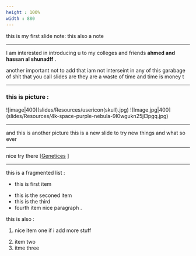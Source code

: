 ```yaml
---
height : 100%
width : 880
---
```


this is my first slide 
note: this also a note

---
I am interested in introducing u to my colleges and friends **ahmed and hassan al shunadff** .

another important not to add that iam not interseint in any of this garabage of shit that you call slides are they are a waste of time and time is money t

---
### this is picture : 
<split>
![image|400](slides/Resources/usericon(skull).jpg)
![Image.jpg|400](slides/Resources/4k-space-purple-nebula-9l0wgukn25jl3pgq.jpg)
</split>

---
and this is another picture this is a new slide to try new things and what so ever 


---

nice try there 
[[Genetices](MD/Pre%20Medidical%20school/Genetices.md) ]

---

this is a fragmented list : 
- this is first item 
+ this is the seconed item 
+ this is the third 
+ fourth item 
nice paragraph .

this is also : 
1. nice item one if i add more stuff 
2) item two 
3) itme three
